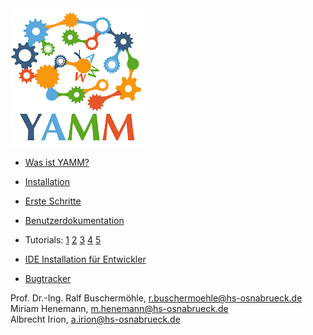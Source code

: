 

<img  src="YAMMLogo.PNG">


* [Was ist YAMM?](/documentation/YAMMOverview.pdf)
* [Installation](https://github.com/yetanothermetamodelmodel/yamm/blob/main/documentation/Installation.pdf)
* [Erste Schritte](https://www.youtube.com/watch?v=oYlNeZk0GwM)
* [Benutzerdokumentation](https://github.com/yetanothermetamodelmodel/yamm/blob/main/documentation/UserDokumentation.pdf)
* Tutorials: [1](https://youtu.be/2H9kp6nVNVE) [2](https://youtu.be/LMpzjpw2Rbw) [3](https://youtu.be/odgM6PIF4UY) [4](https://youtu.be/fuRflZcB4e4) [5](https://youtu.be/1sLw61sd9MA)

* [IDE Installation für Entwickler](https://github.com/yetanothermetamodelmodel/yamm/blob/main/EclipseIDEForYammUsers.setup)
* [Bugtracker](https://yamm.myjetbrains.com/) 


Prof. Dr.-Ing. Ralf Buschermöhle, r.buschermoehle@hs-osnabrueck.de<br>
Miriam Henemann, m.henemann@hs-osnabrueck.de<br>
Albrecht Irion, a.irion@hs-osnabrueck.de<br>
